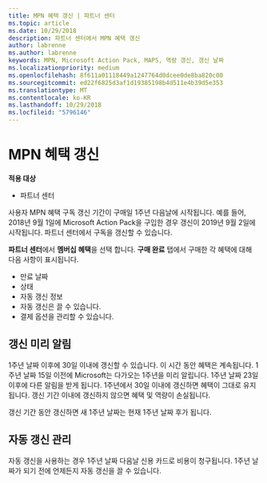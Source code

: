 ```yaml
---
title: MPN 혜택 갱신 | 파트너 센터
ms.topic: article
ms.date: 10/29/2018
description: 파트너 센터에서 MPN 혜택 갱신
author: labrenne
ms.author: labrenne
keywords: MPN, Microsoft Action Pack, MAPS, 역량 갱신, 갱신 날짜
ms.localizationpriority: medium
ms.openlocfilehash: 8f611a01118449a1247764d0dcee0de8ba820c00
ms.sourcegitcommit: ed22f6825d3af1d19385198b4d511e4b39d5e353
ms.translationtype: MT
ms.contentlocale: ko-KR
ms.lasthandoff: 10/29/2018
ms.locfileid: "5796146"
---
```

# <a name="renew-your-mpn-offers"></a>MPN 혜택 갱신

**적용 대상**

- 파트너 센터

사용자 MPN 혜택 구독 갱신 기간이 구매일 1주년 다음날에 시작됩니다. 예를 들어, 2018년 9월 1일에 Microsoft Action Pack을 구입한 경우 갱신이 2019년 9월 2일에 시작됩니다. 파트너 센터에서 구독을 갱신할 수 있습니다.

**파트너 센터**에서 **멤버십 혜택**을 선택 합니다.
**구매 완료** 탭에서 구매한 각 혜택에 대해 다음 사항이 표시됩니다.

- 만료 날짜
- 상태
- 자동 갱신 정보
- 자동 갱신은 끌 수 있습니다.
- 결제 옵션을 관리할 수 있습니다.

## <a name="renewal-reminders"></a>갱신 미리 알림

1주년 날짜 이후에 30일 이내에 갱신할 수 있습니다. 이 시간 동안 혜택은 계속됩니다. 1주년 날짜 15일 이전에 Microsoft는 다가오는 1주년을 미리 알립니다. 1주년 날짜 23일 이후에 다른 알림을 받게 됩니다. 1주년에서 30일 이내에 갱신하면 혜택이 그대로 유지됩니다. 갱신 기간 이내에 갱신하지 않으면 혜택 및 역량이 손실됩니다.

갱신 기간 동안 갱신하면 새 1주년 날짜는 현재 1주년 날짜 후가 됩니다.

## <a name="manage-auto-renewal"></a>자동 갱신 관리

자동 갱신을 사용하는 경우 1주년 날짜 다음날 신용 카드로 비용이 청구됩니다. 1주년 날짜가 되기 전에 언제든지 자동 갱신을 끌 수 있습니다.